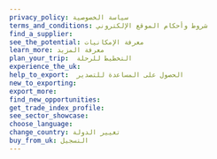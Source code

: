 ```yaml
---
privacy_policy: سياسة الخصوصية
terms_and_conditions: شروط وأحكام الموقع الإلكتروني
find_a_supplier:
see_the_potential: معرفة الإمكانيات
learn_more: معرفة المزيد
plan_your_trip:  التخطيط للرحلة
experience_the_uk:
help_to_export:  الحصول على المساعدة للتصدير
new_to_exporting:
export_more:
find_new_opportunities:
get_trade_index_profile:
see_sector_showcase:
choose_language:
change_country: تغيير الدولة
buy_from_uk: التسجيل
---
```

